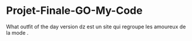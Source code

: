 # Projet-Finale-GO-My-Code
What outfit of the day version dz est un site qui regroupe les amoureux de la mode .
